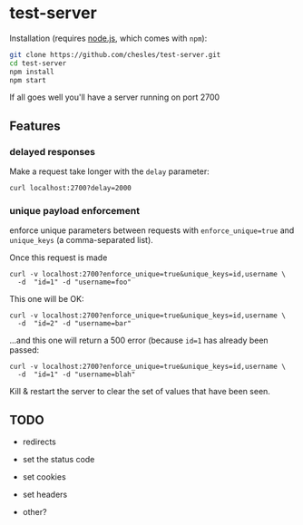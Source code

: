 # test-server

Installation (requires [node.js][node], which comes with `npm`):

```bash
git clone https://github.com/chesles/test-server.git
cd test-server
npm install
npm start
```

If all goes well you'll have a server running on port 2700

## Features


### delayed responses

Make a request take longer with the `delay` parameter:

    curl localhost:2700?delay=2000

### unique payload enforcement

enforce unique parameters between requests with `enforce_unique=true` and `unique_keys` (a comma-separated list).

Once this request is made

    curl -v localhost:2700?enforce_unique=true&unique_keys=id,username \
      -d  "id=1" -d "username=foo"

This one will be OK:

    curl -v localhost:2700?enforce_unique=true&unique_keys=id,username \
      -d  "id=2" -d "username=bar"

...and this one will return a 500 error (because `id=1` has already been passed:

    curl -v localhost:2700?enforce_unique=true&unique_keys=id,username \
      -d  "id=1" -d "username=blah"

Kill & restart the server to clear the set of values that have been seen.

## TODO

- redirects
- set the status code
- set cookies
- set headers
- other?

      
  [node]: http://nodejs.org